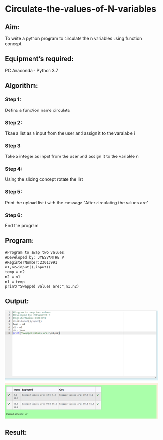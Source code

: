 # Circulate-the-values-of-N-variables
## Aim:
To write a python program to circulate the n variables using function concept
## Equipment’s required:
PC
Anaconda - Python 3.7
## Algorithm: 
### Step 1: 
Define  a function name circulate 
### Step 2:
Tkae a list as a input from the user and assign it to the varaiable i 

### Step 3
Take a integer as input from the user and assign it to the variable n  
### Step 4: 
Using the slicing concept rotate the list

### Step 5:
Print the upload list i with the  message "After circulating the values are".

### Step 6: 
End the program 
## Program:
```
#Program to swap two values.
#Developed by: JYESVANTHE V
#RegisterNumber:23013991
n1,n2=input(),input()
temp = n2
n2 = n1
n1 = temp
print("Swapped values are:",n1,n2)

```

## Output:
![Alt text](<Screenshot 2023-11-23 111526.png>)

## Result:
